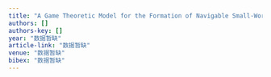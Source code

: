 ```yaml
---
title: "A Game Theoretic Model for the Formation of Navigable Small-World Networks—The Tradeoff between Distance and Reciprocity"
authors: []
authors-key: []
year: "数据暂缺"
article-link: "数据暂缺"
venue: "数据暂缺"
bibex: "数据暂缺"
---
```

